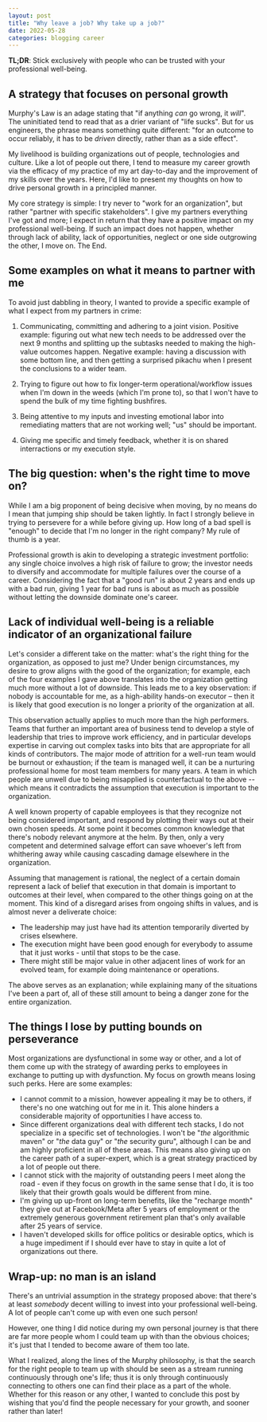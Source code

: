 ```yaml
---
layout: post
title: "Why leave a job? Why take up a job?"
date: 2022-05-28
categories: blogging career
---
```

**TL;DR**: Stick exclusively with people who can be trusted with your professional well-being.

## A strategy that focuses on personal growth
Murphy's Law is an adage stating that "if anything *can* go wrong, it *will*". The uninitiated tend to read that as a drier variant of "life sucks". But for us engineers, the phrase means something quite different: "for an outcome to occur reliably, it has to be *driven* directly, rather than as a side effect".

My livelihood is building organizations out of people, technologies and culture. Like a lot of people out there, I tend to measure my career growth via the efficacy of my practice of my art day-to-day and the improvement of my skills over the years. Here, I'd like to present my thoughts on how to drive personal growth in a principled manner.

My core strategy is simple: I try never to "work for an organization", but rather "partner with specific stakeholders". I give my partners everything I've got and more; I expect in return that they have a positive impact on my professional well-being. If such an impact does not happen, whether through lack of ability, lack of opportunities, neglect or one side outgrowing the other, I move on. The End.

## Some examples on what it means to partner with me
To avoid just dabbling in theory, I wanted to provide a specific example of what I expect from my partners in crime:

1. Communicating, committing and adhering to a joint vision. Positive example: figuring out what new tech needs to be addressed over the next 9 months and splitting up the subtasks needed to making the high-value outcomes happen. Negative example: having a discussion with some bottom line, and then getting a surprised pikachu when I present the conclusions to a wider team.

2. Trying to figure out how to fix longer-term operational/workflow issues when I'm down in the weeds (which I'm prone to), so that I won't have to spend the bulk of my time fighting bushfires.

3. Being attentive to my inputs and investing emotional labor into remediating matters that are not working well; "us" should be important.

4. Giving me specific and timely feedback, whether it is on shared interractions or my execution style.

## The big question: when's the right time to move on?
While I am a big proponent of being decisive when moving, by no means do I mean that jumping ship should be taken lightly. In fact I strongly believe in trying to persevere for a while before giving up. How long of a bad spell is "enough" to decide that I'm no longer in the right company? My rule of thumb is a year. 

Professional growth is akin to developing a strategic investment portfolio: any single choice involves a high risk of failure to grow; the investor needs to diversify and accommodate for multiple failures over the course of a career. Considering the fact that a "good run" is about 2 years and ends up with a bad run, giving 1 year for bad runs is about as much as possible without letting the downside dominate one's career.

## Lack of individual well-being is a reliable indicator of an organizational failure 
Let's consider a different take on the matter: what's the right thing for the organization, as opposed to just me? Under benign circumstances, my desire to grow aligns with the good of the organization; for example, each of the four examples I gave above translates into the organization getting much more without a lot of downside. This leads me to a key observation: if nobody is accountable for me, as a high-ability hands-on executor – then it is likely that good execution is no longer a priority of the organization at all.

This observation actually applies to much more than the high performers. Teams that further an important area of business tend to develop a style of leadership that tries to improve work efficiency, and in particular develops expertise in carving out complex tasks into bits that are appropriate for all kinds of contributors. The major mode of attrition for a well-run team would be burnout or exhaustion; if the team is managed well, it can be a nurturing professional home for most team members for many years. A team in which people are unwell due to being misapplied is counterfactual to the above -- which means it contradicts the assumption that execution is important to the organization.

A well known property of capable employees is that they recognize not being considered important, and respond by plotting their ways out at their own chosen speeds. At some point it becomes common knowledge that there's nobody relevant anymore at the helm. By then, only a very competent and determined salvage effort can save whoever's left from whithering away while causing cascading damage elsewhere in the organization. 

Assuming that management is rational, the neglect of a certain domain represent a lack of belief that execution in that domain is important to outcomes at their level, when compared to the other things going on at the moment. This kind of a disregard arises from ongoing shifts in values, and is almost never a deliverate choice:
- The leadership may just have had its attention temporarily diverted by crises elsewhere.
- The execution might have been good enough for everybody to assume that it just works - until that stops to be the case.
- There might still be major value in other adjacent lines of work for an evolved team, for example doing maintenance or operations.

The above serves as an explanation; while explaining many of the situations I've been a part of, all of these still amount to being a danger zone for the entire organization.

## The things I lose by putting bounds on perseverance
Most organizations are dysfunctional in some way or other, and a lot of them come up with the strategy of awarding perks to employees in exchange to putting up with dysfunction. My focus on growth means losing such perks. Here are some examples:

- I cannot commit to a mission, however appealing it may be to others, if there's no one watching out for me in it. This alone hinders a considerable majority of opportunities I have access to.
- Since different organizations deal with different tech stacks, I do not specialize in a specific set of technologies. I won't be "*the* algorithmic maven" or "*the* data guy" or "*the* security guru", although I can be and am highly proficient in all of these areas. This means also giving up on the career path of a super-expert, which is a great strategy practiced by a lot of people out there.
- I cannot stick with the majority of outstanding peers I meet along the road - even if they focus on growth in the same sense that I do,  it is too likely that their growth goals would be different from mine.
- I'm giving up up-front on long-term benefits, like the "recharge month" they give out at Facebook/Meta after 5 years of employment or the extremely generous government retirement plan that's only available after 25 years of service.
- I haven't developed skills for office politics or desirable optics, which is a huge impediment if I should ever have to stay in quite a lot of organizations out there.

## Wrap-up: no man is an island
There's an untrivial assumption in the strategy proposed above: that there's at least *somebody* decent willing to invest into your professional well-being. A lot of people can't come up with even one such person!

However, one thing I did notice during my own personal journey is that there are far more people whom I could team up with than the obvious choices; it's just that I tended to become aware of them too late.

What I realized, along the lines of the Murphy philosophy, is that the search for the right people to team up with should be seen as a stream running continuously through one's life; thus it is only through continuously connecting to others one can find their place as a part of the whole. Whether for this reason or any other, I wanted to conclude this post by wishing that you'd find the people necessary for your growth, and sooner rather than later!
